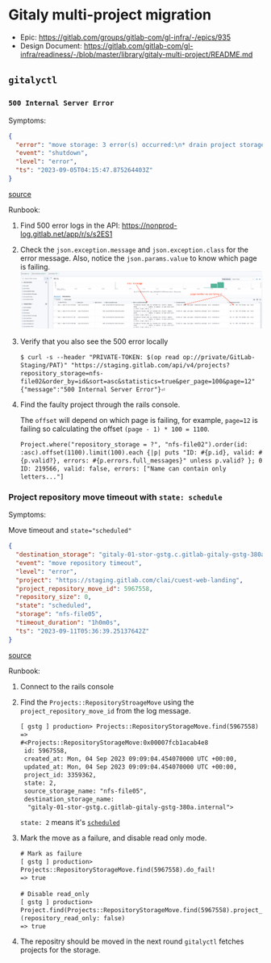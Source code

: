 # Gitaly multi-project migration

- Epic: <https://gitlab.com/groups/gitlab-com/gl-infra/-/epics/935>
- Design Document: <https://gitlab.com/gitlab-com/gl-infra/readiness/-/blob/master/library/gitaly-multi-project/README.md>

## `gitalyctl`

### `500 Internal Server Error`

Symptoms:

```json
{
  "error": "move storage: 3 error(s) occurred:\n* drain project storage: list projects: GET https://staging.gitlab.com/api/v4/projects: 500 {message: 500 Internal Server Error}\n* drain project storage: list projects: GET https://staging.gitlab.com/api/v4/projects: 500 {message: 500 Internal Server Error}\n* drain project storage: list projects: GET https://staging.gitlab.com/api/v4/projects: 500 {message: 500 Internal Server Error}",
  "event": "shutdown",
  "level": "error",
  "ts": "2023-09-05T04:15:47.875264403Z"
}
```

[source](https://dashboards.gitlab.net/explore?orgId=1&left=%7B%22datasource%22:%22R8ugoM-Vk%22,%22queries%22:%5B%7B%22refId%22:%22A%22,%22expr%22:%22%7Bnamespace%3D%5C%22gitalyctl%5C%22%7D%20%7C%3D%20%60Internal%20Server%20Error%60%20%7C%20json%20level%3D%5C%22level%5C%22%20%7C%20level%20%3D%20%60error%60%22,%22queryType%22:%22range%22,%22datasource%22:%7B%22type%22:%22loki%22,%22uid%22:%22R8ugoM-Vk%22%7D,%22editorMode%22:%22builder%22%7D%5D,%22range%22:%7B%22from%22:%22now-6h%22,%22to%22:%22now%22%7D%7D)

Runbook:

1. Find 500 error logs in the API: <https://nonprod-log.gitlab.net/app/r/s/s2ES1>
1. Check the `json.exception.message` and `json.exception.class` for the error message. Also, notice the `json.params.value` to know which page is failing.
    ![api logs showing the error](./img/gitalyctl-500-internal-server-error-api-logs.png)
1. Verify that you also see the 500 error locally

    ```shell
    $ curl -s --header "PRIVATE-TOKEN: $(op read op://private/GitLab-Staging/PAT)" "https://staging.gitlab.com/api/v4/projects?repository_storage=nfs-file02&order_by=id&sort=asc&statistics=true&per_page=100&page=12"
    {"message":"500 Internal Server Error"}⏎
    ```

1. Find the faulty project through the rails console.

    The `offset` will depend on which page is failing, for example, `page=12` is failing so calculating the offset `(page - 1) * 100 = 1100`.

    ```shell
    Project.where("repository_storage = ?", "nfs-file02").order(id: :asc).offset(1100).limit(100).each {|p| puts "ID: #{p.id}, valid: #{p.valid?}, errors: #{p.errors.full_messages}" unless p.valid? }; 0
    ID: 219566, valid: false, errors: ["Name can contain only letters..."]
    ```

### Project repository move timeout with `state: schedule`

Symptoms:

Move timeout and `state="scheduled"`

```json
{
  "destination_storage": "gitaly-01-stor-gstg.c.gitlab-gitaly-gstg-380a.internal",
  "event": "move repository timeout",
  "level": "error",
  "project": "https://staging.gitlab.com/clai/cuest-web-landing",
  "project_repository_move_id": 5967558,
  "repository_size": 0,
  "state": "scheduled",
  "storage": "nfs-file05",
  "timeout_duration": "1h0m0s",
  "ts": "2023-09-11T05:36:39.25137642Z"
}
```

[source](https://dashboards.gitlab.net/explore?orgId=1&left=%7B%22datasource%22:%22bf3c1752-94ff-41eb-90ee-f51be7d16be9%22,%22queries%22:%5B%7B%22refId%22:%22A%22,%22datasource%22:%7B%22type%22:%22loki%22,%22uid%22:%22bf3c1752-94ff-41eb-90ee-f51be7d16be9%22%7D,%22editorMode%22:%22builder%22,%22expr%22:%22%7Bcontainer%3D%5C%22gitalyctl%5C%22%7D%20%7C%3D%20%60move%20repository%20timeout%60%20%7C%20json%20state%3D%5C%22state%5C%22%20%7C%20state%20%3D%20%60scheduled%60%22,%22queryType%22:%22range%22%7D%5D,%22range%22:%7B%22from%22:%22now-7d%22,%22to%22:%22now%22%7D%7D)

Runbook:

1. Connect to the rails console
1. Find the `Projects::RepositoryStroageMove` using the `project_repository_move_id` from the log message.

    ```shell
    [ gstg ] production> Projects::RepositoryStorageMove.find(5967558)
    =>
    #<Projects::RepositoryStorageMove:0x00007fcb1acab4e8
     id: 5967558,
     created_at: Mon, 04 Sep 2023 09:09:04.454070000 UTC +00:00,
     updated_at: Mon, 04 Sep 2023 09:09:04.454070000 UTC +00:00,
     project_id: 3359362,
     state: 2,
     source_storage_name: "nfs-file05",
     destination_storage_name:
      "gitaly-01-stor-gstg.c.gitlab-gitaly-gstg-380a.internal">
    ```

    `state: 2` means it's [`scheduled`](https://gitlab.com/gitlab-org/gitlab/-/blob/460f795b6d723a1e69043659d7c36f4c2aee069b/app/models/concerns/repository_storage_movable.rb#L85-91)
1. Mark the move as a failure, and disable read only mode.

    ```shell
    # Mark as failure
    [ gstg ] production> Projects::RepositoryStorageMove.find(5967558).do_fail!
    => true

    # Disable read_only
    [ gstg ] production> Project.find(Projects::RepositoryStorageMove.find(5967558).project_id).update!(repository_read_only: false)
    => true
    ```

1. The repositry should be moved in the next round `gitalyctl` fetches projects for the storage.
